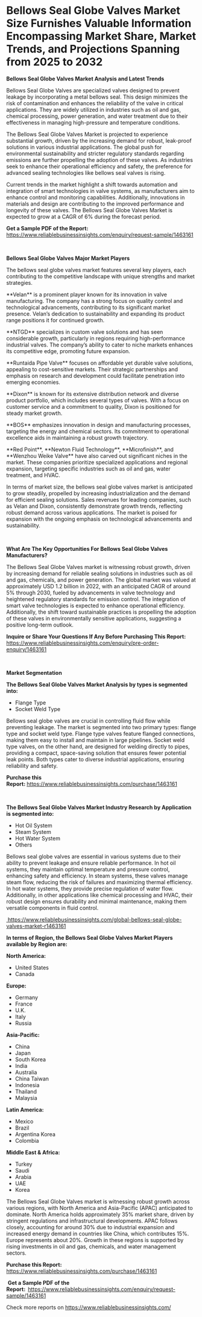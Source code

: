 <p><h1>Bellows Seal Globe Valves Market Size Furnishes Valuable Information Encompassing Market Share, Market Trends, and Projections Spanning from 2025 to 2032</h1></p><p><strong>Bellows Seal Globe Valves Market Analysis and Latest Trends</strong></p>
<p><p>Bellows Seal Globe Valves are specialized valves designed to prevent leakage by incorporating a metal bellows seal. This design minimizes the risk of contamination and enhances the reliability of the valve in critical applications. They are widely utilized in industries such as oil and gas, chemical processing, power generation, and water treatment due to their effectiveness in managing high-pressure and temperature conditions.</p><p>The Bellows Seal Globe Valves Market is projected to experience substantial growth, driven by the increasing demand for robust, leak-proof solutions in various industrial applications. The global push for environmental sustainability and stricter regulatory standards regarding emissions are further propelling the adoption of these valves. As industries seek to enhance their operational efficiency and safety, the preference for advanced sealing technologies like bellows seal valves is rising.</p><p>Current trends in the market highlight a shift towards automation and integration of smart technologies in valve systems, as manufacturers aim to enhance control and monitoring capabilities. Additionally, innovations in materials and design are contributing to the improved performance and longevity of these valves. The Bellows Seal Globe Valves Market is expected to grow at a CAGR of 6% during the forecast period.</p></p>
<p><strong>Get a Sample PDF of the Report:&nbsp;</strong> <a href="https://www.reliablebusinessinsights.com/enquiry/request-sample/1463161?utm_campaign=3116&utm_medium=2&utm_source=Github&utm_content=ia&utm_term=09042025&utm_id=bellows-seal-globe-valves">https://www.reliablebusinessinsights.com/enquiry/request-sample/1463161</a></p>
<p>&nbsp;</p>
<p><strong>Bellows Seal Globe Valves Major Market Players</strong></p>
<p><p>The bellows seal globe valves market features several key players, each contributing to the competitive landscape with unique strengths and market strategies. </p><p>**Velan** is a prominent player known for its innovation in valve manufacturing. The company has a strong focus on quality control and technological advancements, contributing to its significant market presence. Velan’s dedication to sustainability and expanding its product range positions it for continued growth.</p><p>**NTGD** specializes in custom valve solutions and has seen considerable growth, particularly in regions requiring high-performance industrial valves. The company’s ability to cater to niche markets enhances its competitive edge, promoting future expansion.</p><p>**Runtaida Pipe Valve** focuses on affordable yet durable valve solutions, appealing to cost-sensitive markets. Their strategic partnerships and emphasis on research and development could facilitate penetration into emerging economies.</p><p>**Dixon** is known for its extensive distribution network and diverse product portfolio, which includes several types of valves. With a focus on customer service and a commitment to quality, Dixon is positioned for steady market growth.</p><p>**BOS** emphasizes innovation in design and manufacturing processes, targeting the energy and chemical sectors. Its commitment to operational excellence aids in maintaining a robust growth trajectory.</p><p>**Red Point**, **Newton Fluid Technology**, **Microfinish**, and **Wenzhou Weike Valve** have also carved out significant niches in the market. These companies prioritize specialized applications and regional expansion, targeting specific industries such as oil and gas, water treatment, and HVAC.</p><p>In terms of market size, the bellows seal globe valves market is anticipated to grow steadily, propelled by increasing industrialization and the demand for efficient sealing solutions. Sales revenues for leading companies, such as Velan and Dixon, consistently demonstrate growth trends, reflecting robust demand across various applications. The market is poised for expansion with the ongoing emphasis on technological advancements and sustainability.</p></p>
<p>&nbsp;</p>
<p><strong>What Are The Key Opportunities For Bellows Seal Globe Valves Manufacturers?</strong></p>
<p><p>The Bellows Seal Globe Valves market is witnessing robust growth, driven by increasing demand for reliable sealing solutions in industries such as oil and gas, chemicals, and power generation. The global market was valued at approximately USD 1.2 billion in 2022, with an anticipated CAGR of around 5% through 2030, fueled by advancements in valve technology and heightened regulatory standards for emission control. The integration of smart valve technologies is expected to enhance operational efficiency. Additionally, the shift toward sustainable practices is propelling the adoption of these valves in environmentally sensitive applications, suggesting a positive long-term outlook.</p></p>
<p><strong>Inquire or Share Your Questions If Any Before Purchasing This Report:</strong> <a href="https://www.reliablebusinessinsights.com/enquiry/pre-order-enquiry/1463161?utm_campaign=3116&utm_medium=2&utm_source=Github&utm_content=ia&utm_term=09042025&utm_id=bellows-seal-globe-valves">https://www.reliablebusinessinsights.com/enquiry/pre-order-enquiry/1463161</a></p>
<p>&nbsp;</p>
<p><strong>Market Segmentation</strong></p>
<p><strong>The Bellows Seal Globe Valves Market Analysis by types is segmented into:</strong></p>
<p><ul><li>Flange Type</li><li>Socket Weld Type</li></ul></p>
<p><p>Bellows seal globe valves are crucial in controlling fluid flow while preventing leakage. The market is segmented into two primary types: flange type and socket weld type. Flange type valves feature flanged connections, making them easy to install and maintain in large pipelines. Socket weld type valves, on the other hand, are designed for welding directly to pipes, providing a compact, space-saving solution that ensures fewer potential leak points. Both types cater to diverse industrial applications, ensuring reliability and safety.</p></p>
<p><strong>Purchase this Report:&nbsp;</strong><a href="https://www.reliablebusinessinsights.com/purchase/1463161?utm_campaign=3116&utm_medium=2&utm_source=Github&utm_content=ia&utm_term=09042025&utm_id=bellows-seal-globe-valves">https://www.reliablebusinessinsights.com/purchase/1463161</a></p>
<p>&nbsp;</p>
<p><strong>The Bellows Seal Globe Valves Market Industry Research by Application is segmented into:</strong></p>
<p><ul><li>Hot Oil System</li><li>Steam System</li><li>Hot Water System</li><li>Others</li></ul></p>
<p><p>Bellows seal globe valves are essential in various systems due to their ability to prevent leakage and ensure reliable performance. In hot oil systems, they maintain optimal temperature and pressure control, enhancing safety and efficiency. In steam systems, these valves manage steam flow, reducing the risk of failures and maximizing thermal efficiency. In hot water systems, they provide precise regulation of water flow. Additionally, in other applications like chemical processing and HVAC, their robust design ensures durability and minimal maintenance, making them versatile components in fluid control.</p></p>
<p><a href="https://www.reliablebusinessinsights.com/global-bellows-seal-globe-valves-market-r1463161?utm_campaign=3116&utm_medium=2&utm_source=Github&utm_content=ia&utm_term=09042025&utm_id=bellows-seal-globe-valves">&nbsp;https://www.reliablebusinessinsights.com/global-bellows-seal-globe-valves-market-r1463161</a></p>
<p><strong>In terms of Region, the Bellows Seal Globe Valves Market Players available by Region are:</strong></p>
<p>
    <p> <strong> North America: </strong>
        <ul>
            <li>United States</li>
            <li>Canada</li>
        </ul>
        </p> 
    <p> <strong> Europe: </strong>
        <ul>
            <li>Germany</li>
            <li>France</li>
            <li>U.K.</li>
            <li>Italy</li>
            <li>Russia</li>
        </ul>
        </p> 
    <p> <strong> Asia-Pacific: </strong>
        <ul>
            <li>China</li>
            <li>Japan</li>
            <li>South Korea</li>
            <li>India</li>
            <li>Australia</li>
            <li>China Taiwan</li>
            <li>Indonesia</li>
            <li>Thailand</li>
            <li>Malaysia</li>
        </ul>
        </p> 
    <p> <strong> Latin America: </strong>
        <ul>
            <li>Mexico</li>
            <li>Brazil</li>
            <li>Argentina Korea</li>
            <li>Colombia</li>
        </ul>
        </p> 
    <p> <strong> Middle East & Africa: </strong>
        <ul>
            <li>Turkey</li>
            <li>Saudi</li>
            <li>Arabia</li>
            <li>UAE</li>
            <li>Korea</li>
        </ul>
    </p>
    </p>
<p><p>The Bellows Seal Globe Valves market is witnessing robust growth across various regions, with North America and Asia-Pacific (APAC) anticipated to dominate. North America holds approximately 35% market share, driven by stringent regulations and infrastructural developments. APAC follows closely, accounting for around 30% due to industrial expansion and increased energy demand in countries like China, which contributes 15%. Europe represents about 20%. Growth in these regions is supported by rising investments in oil and gas, chemicals, and water management sectors.</p></p>
<p><strong>Purchase this Report: </strong><a href="https://www.reliablebusinessinsights.com/purchase/1463161?utm_campaign=3116&utm_medium=2&utm_source=Github&utm_content=ia&utm_term=09042025&utm_id=bellows-seal-globe-valves">https://www.reliablebusinessinsights.com/purchase/1463161</a></p>
<p>&nbsp;<strong>Get a Sample PDF of the Report:&nbsp;&nbsp;</strong><a href="https://www.reliablebusinessinsights.com/enquiry/request-sample/1463161?utm_campaign=3116&utm_medium=2&utm_source=Github&utm_content=ia&utm_term=09042025&utm_id=bellows-seal-globe-valves">https://www.reliablebusinessinsights.com/enquiry/request-sample/1463161</a></p>
<p><strong></strong></p>
<p>Check more reports on <a href="https://www.reliablebusinessinsights.com/?utm_campaign=3116&utm_medium=2&utm_source=Github&utm_content=ia&utm_term=09042025&utm_id=bellows-seal-globe-valves">https://www.reliablebusinessinsights.com/</a></p>